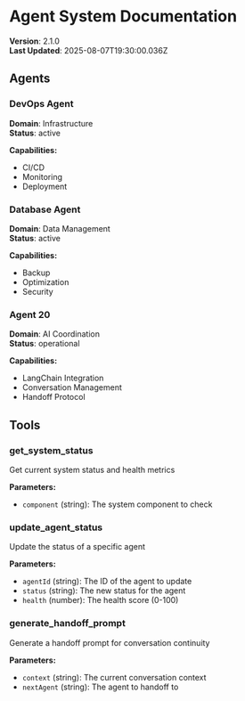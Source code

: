 # Agent System Documentation

**Version**: 2.1.0  
**Last Updated**: 2025-08-07T19:30:00.036Z

## Agents


### DevOps Agent

**Domain**: Infrastructure  
**Status**: active

**Capabilities:**
- CI/CD
- Monitoring
- Deployment


### Database Agent

**Domain**: Data Management  
**Status**: active

**Capabilities:**
- Backup
- Optimization
- Security


### Agent 20

**Domain**: AI Coordination  
**Status**: operational

**Capabilities:**
- LangChain Integration
- Conversation Management
- Handoff Protocol


## Tools


### get_system_status

Get current system status and health metrics

**Parameters:**
- `component` (string): The system component to check


### update_agent_status

Update the status of a specific agent

**Parameters:**
- `agentId` (string): The ID of the agent to update
- `status` (string): The new status for the agent
- `health` (number): The health score (0-100)


### generate_handoff_prompt

Generate a handoff prompt for conversation continuity

**Parameters:**
- `context` (string): The current conversation context
- `nextAgent` (string): The agent to handoff to

